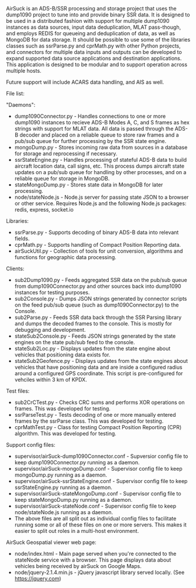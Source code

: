 AirSuck is an ADS-B/SSR processing and storage project that uses the dump1090 project to tune into and provide binary SSR data. It is designed to be used in a distributed fashion with support for multiple dump1090 instances as data sources, input data deduplication, MLAT pass-though, and employs REDIS for queueing and deduplication of data, as well as MongoDB for data storage. It should be possible to use some of the libraries classes such as ssrParse.py and cprMath.py with other Python projects, and connectors for multiple data inputs and outputs can be developed to expand supported data source applications and destination applications. This application is designed to be modular and to support operation across multiple hosts.

Future support will include ACARS data handling, and AIS as well.

File list:

"Daemons":
  - dump1090Connector.py - Handles connections to one or more dump1090 instances to recieve ADS-B Modes A, C, and S frames as hex strings with support for MLAT data. All data is passed through the ADS-B decoder and placed on a reliable queue to store raw frames and a pub/sub queue for further processing by the SSR state engine.
  - mongoDump.py - Stores incoming raw data from sources in a database for storage and reprocessing if necessary.
  - ssrStateEngine.py - Handles processing of stateful ADS-B data to build aircraft location data, call signs, etc. This process dumps aircraft state updates on a pub/sub queue for handling by other processes, and on a reliable queue for storage in MongoDB.
  - stateMongoDump.py - Stores state data in MongoDB for later processing.
  - node/stateNode.js - Node.js server for passing state JSON to a browser or other service. Requires Node.js and the following Node.js packages: redis, express, socket.io

Libraries:
  - ssrParse.py - Supports decoding of binary ADS-B data into relevant fields.
  - cprMath.py - Supports handling of Compact Position Reporting data.
  - airSuckUtil.py - Collection of tools for unit conversion, algorithms and functions for geographic data processing.

Clients:
  - sub2Dump1090.py - Feeds aggregated SSR data on the pub/sub queue from dump1090Connector.py and other sources back into dump1090 instances for testing purposes.
  - sub2Console.py - Dumps JSON strings generated by connector scripts on the feed pub/sub queue (such as dump1090Connector.py) to the Console.
  - sub2Parse.py - Feeds SSR data back through the SSR Parsing library and dumps the decoded frames to the console. This is mostly for debugging and development.
  - stateSub2Console.py - Feeds JSON strings generated by the state engines on the state pub/sub feed to the console.
  - stateSub2Loc.py - Displays updates from the state engine about vehicles that positioning data exists for.
  - stateSub2Geofence.py - Displays updates from the state engines about vehicles that have positioning data and are inside a configured radius around a configured GPS coordinate. This script is pre-configured for vehciles within 3 km of KPDX.

Test files:
  - sub2CrCTest.py - Checks CRC sums and performs XOR operations on frames. This was developed for testing.
  - ssrParseTest.py - Tests decoding of one or more manually entered frames by the ssrParse class. This was developed for testing.
  - cprMathTest.py - Class for testing Compact Position Reporting (CPR) algorithm. This was developed for testing.

Support config files:
  - supervisor/airSuck-dump1090Connector.conf - Supversior config file to keep dump1090Connector.py running as a daemon. 
  - supervisor/airSuck-mongoDump.conf - Supervisor config file to keep mongoDump.py running as a daemon.
  - supervisor/airSuck-ssrStateEngine.conf - Supervisor config file to keep ssrStateEngine.py running as a daemon.
  - supervisor/airSuck-stateMongoDump.conf - Supervisor config file to keep stateMongoDump.py running as a daemon.
  - supervisor/airSuck-stateNode.conf - Supervisor config file to keep node/stateNode.js running as a daemon.
  - The above files are all split out as individual config files to facilitate running some or all of these files on one or more servers. This makes it easier to split out roles in a multi-host environment.

AirSuck Geospatial viewer web page:
  - node/index.html - Main page served when you're connected to the stateNode service with a browser. This page displays data about vehicles being received by airSuck on Google Maps.
  - node/jquery-2.1.4.min.js - jQuery javascript library served locally. (See https://jquery.com)